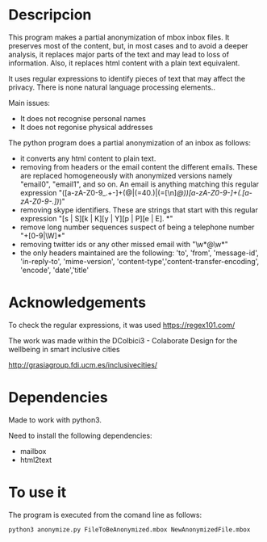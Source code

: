 Descripcion
===========

This program makes a partial anonymization of mbox inbox files. It preserves most of the content, but, in most cases and to avoid a deeper analysis, it replaces major parts of the text and may lead to loss of information. Also, it replaces html content with a plain text equivalent.

It uses regular expressions to identify pieces of text that may affect the privacy. There is none natural language processing elements..

Main issues:

- It does not recognise personal names 
- It does not regonise physical addresses

The python program does a partial anonymization of an inbox as follows:

- it converts any html content to plain text.
- removing from headers or the email content the different emails. These are replaced homogeneously with anonymized versions namely "email0", "email1", and so on. An email is anything matching this regular expression "([a-zA-Z0-9_.+-]+(@|(=40.)|(=[\n]*@))[a-zA-Z0-9-]+(\.[a-zA-Z0-9-.])*)"
- removing skype identifiers. These are strings that start with this regular expression "[s | S][k | K][y | Y][p | P][e | E]. *"
- remove long number sequences suspect of being a telephone number "\+[0-9|\W]*"
- removing twitter ids or any other missed email with "\w*@\w*"
- the only headers maintained are the following: 'to', 'from', 'message-id', 'in-reply-to', 'mime-version', 'content-type','content-transfer-encoding', 'encode',  'date','title'

Acknowledgements
================

To check the regular expressions, it was used https://regex101.com/

The work was made within the DColbici3 - Colaborate Design for the wellbeing in smart inclusive cities

http://grasiagroup.fdi.ucm.es/inclusivecities/

Dependencies
============
Made to work with python3.

Need to install the following dependencies:

- mailbox
- html2text

To use it
=========
The program is executed from the comand line as follows:

	python3 anonymize.py FileToBeAnonymized.mbox NewAnonymizedFile.mbox




